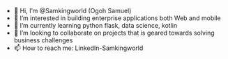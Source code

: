 - 👋 Hi, I’m @Samkingworld (Ogoh Samuel)
- 👀 I’m interested in building enterprise applications both Web and mobile 
- 🌱 I’m currently learning python flask, data science, kotlin
- 💞️ I’m looking to collaborate on projects that is geared towards solving business challenges
- 📫 How to reach me: LinkedIn-Samkingworld

<!---
Samkingworld/Samkingworld is a ✨ special ✨ repository because its `README.md` (this file) appears on your GitHub profile.
You can click the Preview link to take a look at your changes.
--->
